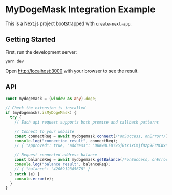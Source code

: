 # MyDogeMask Integration Example

This is a [Next.js](https://nextjs.org/) project bootstrapped with [`create-next-app`](https://github.com/vercel/next.js/tree/canary/packages/create-next-app).

## Getting Started

First, run the development server:

```bash
yarn dev
```

Open [http://localhost:3000](http://localhost:3000) with your browser to see the result.

## API

```typescript
const mydogemask = (window as any).doge;

// Check the extension is installed
if (mydogemask?.isMyDogeMask) {
  try {
    // Each api request supports both promise and callback patterns

    // Connect to your website
    const connectReq = await mydogemask.connect(/*onSuccess, onError*/);
    console.log("connection result", connectReq);
    // { "approved": true, "address": "DBKwBLEDY96jBtx1xCmjfBzp9FrNCWxnmM", "balance": "4206912345678" }

    // Request connected address balance
    const balanceReq = await mydogemask.getBalance(/*onSuccess, onError*/);
    console.log("balance result", balanceReq);
    // { "balance": "4206912345678" }
  } catch (e) {
    console.error(e);
  }
}
```
